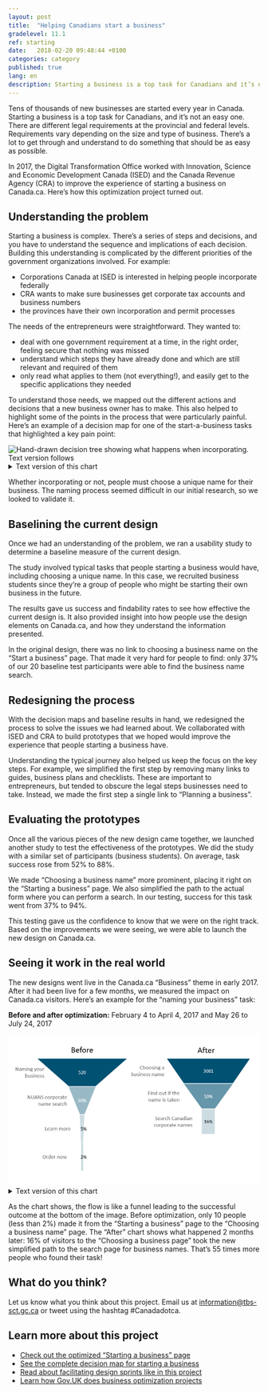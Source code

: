 ```yaml
---
layout: post
title:  "Helping Canadians start a business"
gradelevel: 11.1
ref: starting
date:   2018-02-20 09:48:44 +0100
categories: category
published: true
lang: en
description: Starting a business is a top task for Canadians and it’s not an easy one. Here’s how this optimization project turned out.
---
```


Tens of thousands of new businesses are started every year in Canada. Starting a business is a top task for Canadians, and it’s not an easy one. There are different legal requirements at the provincial and federal levels. Requirements vary depending on the size and type of business. There’s a lot to get through and understand to do something that should be as easy as possible. 

In 2017, the Digital Transformation Office worked with Innovation, Science and Economic Development Canada (ISED) and the Canada Revenue Agency (CRA) to improve the experience of starting a business on Canada.ca. Here’s how this optimization project turned out.

## Understanding the problem 

Starting a business is complex. There’s a series of steps and decisions, and you have to understand the sequence and implications of each decision. Building this understanding is complicated by the different priorities of the government organizations involved. For example:

- Corporations Canada at ISED is interested in helping people incorporate federally
- CRA wants to make sure businesses get corporate tax accounts and business numbers 
- the provinces have their own incorporation and permit processes

The needs of the entrepreneurs were straightforward. They wanted to:

- deal with one government requirement at a time, in the right order, feeling secure that nothing was missed
- understand which steps they have already done and which are still relevant and required of them
- only read what applies to them (not everything!), and easily get to the specific applications they needed

To understand those needs, we mapped out the different actions and decisions that a new business owner has to make. This also helped to highlight some of the points in the process that were particularly painful. Here’s an example of a decision map for one of the start-a-business tasks that highlighted a key pain point:

<img class="img-responsive" alt="Hand-drawn decision tree showing what happens when incorporating. Text version follows" src="/images/Naming_a_business_decisions.JPG">


<details>
		<summary>Text version of this chart</summary>
	<p>Hand-drawn decision tree beginning with “Going to incorporate?”</p>
	<ul>
	<li>If yes, then “Get a unique business name or use your name” (which is highlighted to show it’s a pain point)</li>
		<li>If “Federal”, then “Get a name report Federal or Provincial” </li>
		<li>If “Federal”, then “Apply”. If “Provincial”, the tree ends </li>
	<li>If “Going to incorporate?” is “no”, then if “Sole prop – own name”, go to “Business number” </li>
	<li>If not “Sole prop – own name”, then go to “unique name” (which is highlighted to show it’s a pain point), which includes partnership, co-op, others</li>
	</ul>
		
</details>



Whether incorporating or not, people must choose a unique name for their business. The naming process seemed difficult in our initial research, so we looked to validate it.  

## Baselining the current design

Once we had an understanding of the problem, we ran a usability study to determine a baseline measure of the current design.

The study involved typical tasks that people starting a business would have, including choosing a unique name. In this case, we recruited business students since they’re a group of people who might be starting their own business in the future. 

The results gave us success and findability rates to see how effective the current design is. It also provided insight into how people use the design elements on Canada.ca, and how they understand the information presented. 

In the original design, there was no link to choosing a business name on the “Start a business” page. That made it very hard for people to find: only 37% of our 20 baseline test participants were able to find the business name search.

## Redesigning the process

With the decision maps and baseline results in hand, we redesigned the process to solve the issues we had learned about. We collaborated with ISED and CRA to build prototypes that we hoped would improve the experience that people starting a business have.

Understanding the typical journey also helped us keep the focus on the key steps. For example, we simplified the first step by removing many links to guides, business plans and checklists. These are important to entrepreneurs, but tended to obscure the legal steps businesses need to take. Instead, we made the first step a single link to “Planning a business”.

## Evaluating the prototypes

Once all the various pieces of the new design came together, we launched another study to test the effectiveness of the prototypes. We did the study with a similar set of participants (business students). On average, task success rose from 52% to 88%.

We made “Choosing a business name” more prominent, placing it right on the “Starting a business” page. We also simplified the path to the actual form where you can perform a search. In our testing, success for this task went from 37% to 94%. 

This testing gave us the confidence to know that we were on the right track. Based on the improvements we were seeing, we were able to launch the new design on Canada.ca.

## Seeing it work in the real world

The new designs went live in the Canada.ca “Business” theme in early 2017. After it had been live for a few months, we measured the impact on Canada.ca visitors. Here’s an example for the “naming your business” task:

**Before and after optimization:** February 4 to April 4, 2017 and May 26 to July 24, 2017    

<img class="img-responsive" alt="Chart showing traffic differences before and after optimization. Text version follows." src="/images/Naming_a_business_funnel.png">

<details>
		<summary>Text version of this chart</summary>
	<p>Funnel diagram showing a before and after.</p>
	<p> In before, at the top of the funnel 520 start at “Naming your business”. 30% then went to “NUANS corporate name search”. 5% then went to “Learn more”, then 2% went to “Order now” where the funnel ends. </p><p>
In after, at the top of the funnel 3081 start at “Choosing a business name”. 59% then go to “Find out if the name is taken”. Then, 16% get to “Search Canadian corporate names” where the funnel ends.</p>
		
</details>
  

As the chart shows, the flow is like a funnel leading to the successful outcome at the bottom of the image. Before optimization, only 10 people (less than 2%) made it from the “Starting a business” page to the “Choosing a business name” page. The “After” chart shows what happened 2 months later: 16% of visitors to the “Choosing a business page” took the new simplified path to the search page for business names. That’s 55 times more people who found their task! 

## What do you think?

Let us know what you think about this project. Email us at <information@tbs-sct.gc.ca> or tweet using the hashtag #Canadadotca.

## Learn more about this project 

- [Check out the optimized “Starting a business” page](https://www.canada.ca/en/services/business/start.html)
- [See the complete decision map for starting a business](https://canada-ca.github.io/pages/starting-a-business-decisions.html)
- [Read about facilitating design sprints like in this project](https://www.linkedin.com/pulse/bringing-logic-government-design-sprint-lisa-fast)
- [Learn how Gov.UK does business optimization projects](https://gds.blog.gov.uk/2017/07/18/taking-care-of-business-on-gov-uk/)
<!-- - [See the complete decision map for starting a business](/images/Starting_a_business_decisions_Nov2016_grey_1803x1230.png) -->
